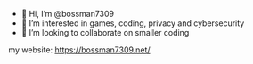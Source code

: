- 👋 Hi, I’m @bossman7309
- 👀 I’m interested in games, coding, privacy and cybersecurity 
- 💞️ I’m looking to collaborate on smaller coding

my website:
https://bossman7309.net/
<!---
bossman7309/bossman7309 is a ✨ special ✨ repository because its `README.md` (this file) appears on your GitHub profile.
You can click the Preview link to take a look at your changes.
--->
